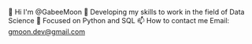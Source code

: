 👋 Hi I'm @GabeeMoon
👀 Developing my skills to work in the field of Data Science
🌱 Focused on Python and SQL
📫 How to contact me Email: gmoon.dev@gmail.com

<!---
GabeeMoon/GabeeMoon is a ✨ special ✨ repository because its `README.md` (this file) appears on your GitHub profile.
You can click the Preview link to take a look at your changes.
--->
